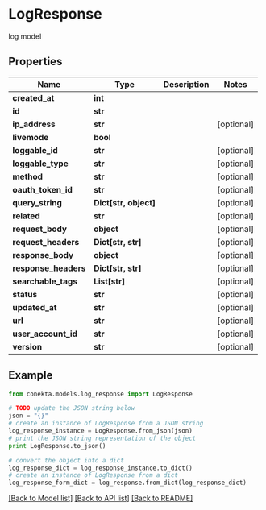 # LogResponse

log model

## Properties
Name | Type | Description | Notes
------------ | ------------- | ------------- | -------------
**created_at** | **int** |  | 
**id** | **str** |  | 
**ip_address** | **str** |  | [optional] 
**livemode** | **bool** |  | 
**loggable_id** | **str** |  | [optional] 
**loggable_type** | **str** |  | [optional] 
**method** | **str** |  | [optional] 
**oauth_token_id** | **str** |  | [optional] 
**query_string** | **Dict[str, object]** |  | [optional] 
**related** | **str** |  | [optional] 
**request_body** | **object** |  | [optional] 
**request_headers** | **Dict[str, str]** |  | [optional] 
**response_body** | **object** |  | [optional] 
**response_headers** | **Dict[str, str]** |  | [optional] 
**searchable_tags** | **List[str]** |  | [optional] 
**status** | **str** |  | [optional] 
**updated_at** | **str** |  | [optional] 
**url** | **str** |  | [optional] 
**user_account_id** | **str** |  | [optional] 
**version** | **str** |  | [optional] 

## Example

```python
from conekta.models.log_response import LogResponse

# TODO update the JSON string below
json = "{}"
# create an instance of LogResponse from a JSON string
log_response_instance = LogResponse.from_json(json)
# print the JSON string representation of the object
print LogResponse.to_json()

# convert the object into a dict
log_response_dict = log_response_instance.to_dict()
# create an instance of LogResponse from a dict
log_response_form_dict = log_response.from_dict(log_response_dict)
```
[[Back to Model list]](../README.md#documentation-for-models) [[Back to API list]](../README.md#documentation-for-api-endpoints) [[Back to README]](../README.md)


